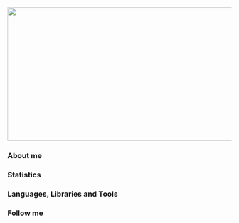 <img src='https://github.com/Nortvest/nortvest/blob/main/assets/image.png' width=800px height=300px/>


### About me


### Statistics


### Languages, Libraries and Tools


### Follow me
